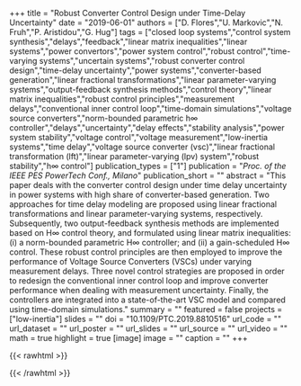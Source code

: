 +++
title = "Robust Converter Control Design under Time-Delay Uncertainty"
date = "2019-06-01"
authors = ["D. Flores","U. Markovic","N. Fruh","P. Aristidou","G. Hug"]
tags = ["closed loop systems","control system synthesis","delays","feedback","linear matrix inequalities","linear systems","power convertors","power system control","robust control","time-varying systems","uncertain systems","robust converter control design","time-delay uncertainty","power systems","converter-based generation","linear fractional transformations","linear parameter-varying systems","output-feedback synthesis methods","control theory","linear matrix inequalities","robust control principles","measurement delays","conventional inner control loop","time-domain simulations","voltage source converters","norm-bounded parametric h∞ controller","delays","uncertainty","delay effects","stability analysis","power system stability","voltage control","voltage measurement","low-inertia systems","time delay","voltage source converter (vsc)","linear fractional transformation (lft)","linear parameter-varying (lpv) system","robust stability","h∞ control"]
publication_types = ["1"]
publication = "_Proc. of the IEEE PES PowerTech Conf., Milano_"
publication_short = ""
abstract = "This paper deals with the converter control design under time delay uncertainty in power systems with high share of converter-based generation. Two approaches for time delay modeling are proposed using linear fractional transformations and linear parameter-varying systems, respectively. Subsequently, two output-feedback synthesis methods are implemented based on H∞ control theory, and formulated using linear matrix inequalities: (i) a norm-bounded parametric H∞ controller; and (ii) a gain-scheduled H∞ control. These robust control principles are then employed to improve the performance of Voltage Source Converters (VSCs) under varying measurement delays. Three novel control strategies are proposed in order to redesign the conventional inner control loop and improve converter performance when dealing with measurement uncertainty. Finally, the controllers are integrated into a state-of-the-art VSC model and compared using time-domain simulations."
summary = ""
featured = false
projects = ["low-inertia"]
slides = ""
doi = "10.1109/PTC.2019.8810516"
url_code = ""
url_dataset = ""
url_poster = ""
url_slides = ""
url_source = ""
url_video = ""
math = true
highlight = true
[image]
image = ""
caption = ""
+++

{{< rawhtml >}}
<div data-badge-details="right" data-badge-type="medium-donut" data-doi="10.1109/PTC.2019.8810516" data-hide-no-mentions="true" class="altmetric-embed"></div>
{{< /rawhtml >}}
